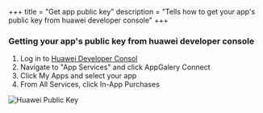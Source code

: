 +++
title = "Get app public key"
description = "Tells how to get your app's public key from huawei developer console"
+++

### Getting your app's public key from huawei developer console


1. Log in to [Huawei Developer Consol](https://developer.huawei.com/consumer/en/console)
2. Navigate to "App Services" and click AppGalery Connect
3. Click My Apps and select your app
4. From All Services, click In-App Purchases

![Huawei Public Key](/amrapi/images/huawei-app-public-key.png?classes=shadow&width=50pc)
